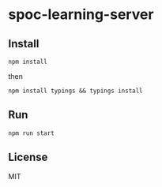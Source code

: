 # spoc-learning-server

## Install

`npm install`

then

`npm install typings && typings install`

## Run

`npm run start`

## License

MIT